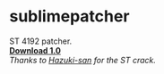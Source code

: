 # sublimepatcher
ST 4192 patcher.\
[**Download 1.0**](https://github.com/pannisco/sublimepatcher/releases/download/1/stpatcherv1.exe)\
*Thanks to [Hazuki-san](https://github.com/Hazuki-san/ST-collections) for the ST crack.*
